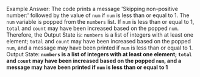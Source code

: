 Example Answer:
The code prints a message 'Skipping non-positive number:' followed by the value of `num` if `num` is less than or equal to 1. The `num` variable is popped from the `numbers` list. If `num` is less than or equal to 1, `total` and `count` may have been increased based on the popped `num`. Therefore, the Output State is: `numbers` is a list of integers with at least one element; `total` and `count` may have been increased based on the popped `num`, and a message may have been printed if `num` is less than or equal to 1.
Output State: **`numbers` is a list of integers with at least one element; `total` and `count` may have been increased based on the popped `num`, and a message may have been printed if `num` is less than or equal to 1**